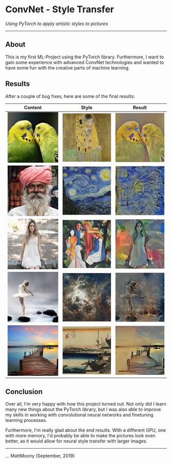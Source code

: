 # ConvNet - Style Transfer
_Using PyTorch to apply artistic styles to pictures_

---

## About

This is my first ML-Project using the PyTorch library. Furthermore, I want to gain some experience with advanced
ConvNet technologies and wanted to have some fun with the creative parts of machine learning.

## Results

After a couple of bug fixes, here are some of the final results:

| Content                                                  | Style                                                                | Result                                                         |
|----------------------------------------------------------|----------------------------------------------------------------------|----------------------------------------------------------------|
| ![parrots-kiss](media/content/parrots-kiss-scaled.jpg)   | ![klimt-kiss](media/style/gustav-klimt-kiss-scaled.jpg)              | ![result](media/results/parrots-kiss_kiss.jpg)                 |
| ![man-beard](media/content/man-beard-scaled.jpg)         | ![starry-night](media/style/van-gogh-starry-night-scaled.jpg)        | ![result](media/results/man-beard_starry-night.jpg)            |
| ![woman-smiling](media/content/woman-smiling-scaled.jpg) | ![four-girls](media/style/august-macke-four-girls-scaled.jpg)        | ![result](media/results/woman-smiling_four-girls.jpg)          |
| ![ballerina](media/content/ballerina-scaled-scaled.jpg)  | ![tarantula-nebula](media/style/tarantula-nebula-scaled.jpg)         | ![result](media/results/ballerina_tarantula-nebula_scaled.jpg) |
| ![lake-pier](media/content/lake-pier-scaled-scaled.jpg)  | ![toyokawa-bridge](media/style/hiroshige-toyokawa-bridge-scaled.jpg) | ![result](media/results/lake-pier_toyokawa-bridge_scaled.jpg)         |

## Conclusion

Over all, I'm very happy with how this project turned out. Not only did I learn many new things about the PyTorch library, but I was also able to improve my skills in working with convolutional neural networks and finetuning learning processes. 

Furthermore, I'm really glad about the end results. With a different GPU, one with more memory, I'd probably be able to make the pictures look even better, as it would allow for neural style transfer with larger images.

---

... MattMoony (September, 2019)